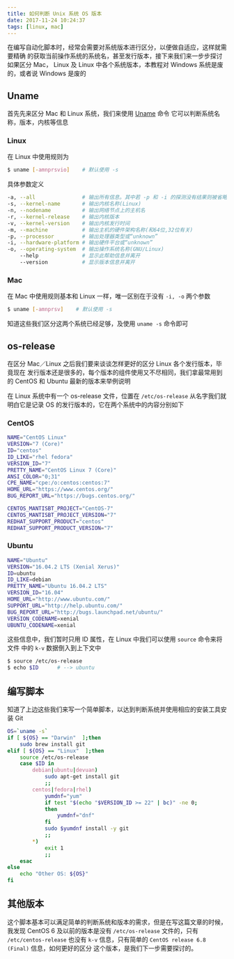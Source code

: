 ```yaml
---
title: 如何判断 Unix 系统 OS 版本
date: 2017-11-24 10:24:37
tags: [linux, mac]
---
```


在编写自动化脚本时，经常会需要对系统版本进行区分，以便做自适应，这样就需要精确
的获取当前操作系统的系统名，甚至发行版本，接下来我们来一步步探讨如果区分 Mac，
Linux 及 Linux 中各个系统版本，本教程对 Windows 系统是废的，或者说 Windows 是废的

<!-- more -->
<!-- toc -->

## Uname
首先先来区分 Mac 和 Linux 系统，我们来使用 [Uname](https://en.wikipedia.org/wiki/Uname) 命令
它可以判断系统名称，版本，内核等信息

### Linux
在 Linux 中使用规则为
```bash
$ uname [-amnprsvio]    # 默认使用 -s
```
具体参数定义
```bash
-a, --all               # 输出所有信息。其中若 -p 和 -i 的探测没有结果则被省略
-s, --kernel-name       # 输出内核名称(Linux)
-n, --nodename          # 输出网络节点上的主机名
-r, --kernel-release    # 输出内核版本
-v, --kernel-version    # 输出内核发行时间
-m, --machine           # 输出主机的硬件架构名称(和64位,32位有关)
-p, --processor         # 输出处理器类型或“unknown”
-i, --hardware-platform # 输出硬件平台或“unknown”
-o, --operating-system  # 输出操作系统名称(GNU/Linux)
    --help              # 显示此帮助信息并离开
    --version           # 显示版本信息并离开
```

### Mac
在 Mac 中使用规则基本和 Linux 一样，唯一区别在于没有 `-i, -o` 两个参数
```bash
$ uname [-amnprsv]    # 默认使用 -s
```

知道这些我们区分这两个系统已经足够，及使用 `uname -s` 命令即可

## os-release

在区分 Mac／Linux 之后我们要来谈谈怎样更好的区分 Linux 各个发行版本，毕竟现在
发行版本还是很多的，每个版本的组件使用又不尽相同，我们拿最常用到的 CentOS 和
Ubuntu 最新的版本来举例说明

在 Linux 系统中有一个 os-release 文件，位置在 `/etc/os-release` 从名字我们就
明白它是记录 OS 的发行版本的，它在两个系统中的内容分别如下

### CentOS
```bash
NAME="CentOS Linux"
VERSION="7 (Core)"
ID="centos"
ID_LIKE="rhel fedora"
VERSION_ID="7"
PRETTY_NAME="CentOS Linux 7 (Core)"
ANSI_COLOR="0;31"
CPE_NAME="cpe:/o:centos:centos:7"
HOME_URL="https://www.centos.org/"
BUG_REPORT_URL="https://bugs.centos.org/"

CENTOS_MANTISBT_PROJECT="CentOS-7"
CENTOS_MANTISBT_PROJECT_VERSION="7"
REDHAT_SUPPORT_PRODUCT="centos"
REDHAT_SUPPORT_PRODUCT_VERSION="7"
```

### Ubuntu
```bash
NAME="Ubuntu"
VERSION="16.04.2 LTS (Xenial Xerus)"
ID=ubuntu
ID_LIKE=debian
PRETTY_NAME="Ubuntu 16.04.2 LTS"
VERSION_ID="16.04"
HOME_URL="http://www.ubuntu.com/"
SUPPORT_URL="http://help.ubuntu.com/"
BUG_REPORT_URL="http://bugs.launchpad.net/ubuntu/"
VERSION_CODENAME=xenial
UBUNTU_CODENAME=xenial
```

这些信息中，我们暂时只用 ID 属性，在 Linux 中我们可以使用 `source` 命令来将文件
中的 `k-v` 数据倒入到上下文中
```bash
$ source /etc/os-release
$ echo $ID      # --> ubuntu
```

## 编写脚本
知道了上边这些我们来写一个简单脚本，以达到判断系统并使用相应的安装工具安装 Git
```bash
OS=`uname -s`
if [ ${OS} == "Darwin"  ];then
    sudo brew install git
elif [ ${OS} == "Linux"  ];then
    source /etc/os-release
    case $ID in
        debian|ubuntu|devuan)
            sudo apt-get install git
            ;;
        centos|fedora|rhel)
            yumdnf="yum"
            if test "$(echo "$VERSION_ID >= 22" | bc)" -ne 0;
            then
                yumdnf="dnf"
            fi
            sudo $yumdnf install -y git
            ;;
        *)
            exit 1
            ;;
    esac
else
    echo "Other OS: ${OS}"
fi
```

## 其他版本
这个脚本基本可以满足简单的判断系统和版本的需求，但是在写这篇文章的时候，我发现
CentOS 6 及以前的版本是没有 `/etc/os-release` 文件的，只有 `/etc/centos-release`
也没有 `k-v` 信息，只有简单的 `CentOS release 6.8 (Final)` 信息，如何更好的区分
这个版本，是我们下一步需要探讨的。
